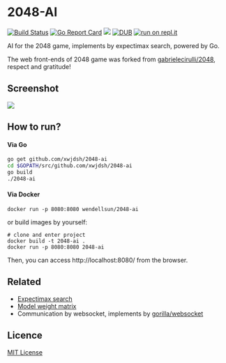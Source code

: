 # 2048-AI

[![Build Status](https://travis-ci.org/xwjdsh/2048-ai.svg?branch=master)](https://travis-ci.org/xwjdsh/2048-ai)
[![Go Report Card](https://goreportcard.com/badge/github.com/xwjdsh/2048-ai)](https://goreportcard.com/report/github.com/xwjdsh/2048-ai)
[![](https://images.microbadger.com/badges/image/wendellsun/2048-ai.svg)](https://microbadger.com/images/wendellsun/2048-ai "Get your own image badge on microbadger.com")
[![DUB](https://img.shields.io/dub/l/vibe-d.svg)](https://github.com/xwjdsh/2048-ai/blob/master/LICENSE)
[![run on repl.it](http://repl.it/badge/github/xwjdsh/2048-ai)](https://repl.it/github/xwjdsh/2048-ai)

AI for the 2048 game, implements by expectimax search, powered by Go.

The web front-ends of 2048 game was forked from [gabrielecirulli/2048](https://github.com/gabrielecirulli/2048), respect and gratitude!

## Screenshot
![](https://raw.githubusercontent.com/xwjdsh/2048-ai/master/screenshot/2048-ai.jpg)

## How to run?
#### Via Go
```bash
go get github.com/xwjdsh/2048-ai
cd $GOPATH/src/github.com/xwjdsh/2048-ai
go build
./2048-ai
```

#### Via Docker
```shell
docker run -p 8080:8080 wendellsun/2048-ai
```

or build images by yourself:

```shell
# clone and enter project
docker build -t 2048-ai .
docker run -p 8080:8080 2048-ai
```

Then, you can access http://localhost:8080/ from the browser.

## Related

* [Expectimax search ](https://www.google.co.jp/url?sa=t&rct=j&q=&esrc=s&source=web&cd=3&cad=rja&uact=8&ved=0ahUKEwiVrsfmiojXAhWExbwKHa6GAuYQFgg3MAI&url=https%3A%2F%2Fweb.uvic.ca%2F~maryam%2FAISpring94%2FSlides%2F06_ExpectimaxSearch.pdf&usg=AOvVaw0pjG10MxUtkBvM-mvRNlew)
* [Model weight matrix](https://codemyroad.wordpress.com/2014/05/14/2048-ai-the-intelligent-bot/)
* Communication by websocket, implements by [gorilla/websocket](https://github.com/gorilla/websocket)

## Licence

[MIT License](https://github.com/xwjdsh/2048-ai/blob/master/LICENSE)
